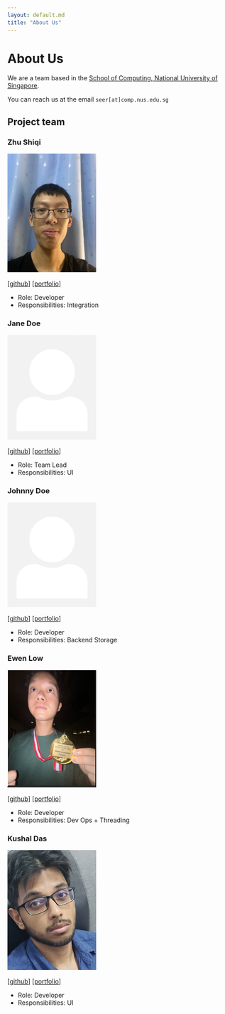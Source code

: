 ```yaml
---
layout: default.md
title: "About Us"
---
```


# About Us

We are a team based in the [School of Computing, National University of Singapore](http://www.comp.nus.edu.sg).

You can reach us at the email `seer[at]comp.nus.edu.sg`

## Project team

### Zhu Shiqi

<img src="images/sq77.png" width="200px">

[[github](https://github.com/SQ77)]
[[portfolio](team/johndoe.md)]

* Role: Developer
* Responsibilities: Integration

### Jane Doe

<img src="images/johndoe.png" width="200px">

[[github](http://github.com/johndoe)]
[[portfolio](team/johndoe.md)]

* Role: Team Lead
* Responsibilities: UI

### Johnny Doe

<img src="images/johndoe.png" width="200px">

[[github](http://github.com/johndoe)] [[portfolio](team/johndoe.md)]

* Role: Developer
* Responsibilities: Backend Storage

### Ewen Low

<img src="docs/images/oolongwater.png" width="200px">

[[github](http://github.com/oolongwater)]
[[portfolio](team/johndoe.md)]

* Role: Developer
* Responsibilities: Dev Ops + Threading

### Kushal Das

<img src="images/kushaldas27.png" width="200px">

[[github](http://github.com/kushaldas27)]
[[portfolio](team/johndoe.md)]

* Role: Developer
* Responsibilities: UI
